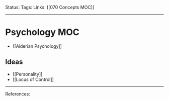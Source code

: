 Status:
Tags:
Links: [[070 Concepts MOC]]
___
# Psychology MOC
- [[Alderian Psychology]]
## Ideas
- [[Personality]]
- [[Locus of Control]]
___
References: